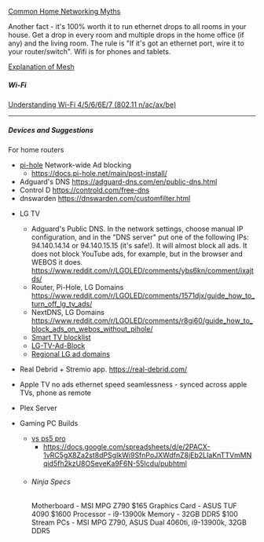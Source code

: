 
[Common Home Networking Myths](https://www.reddit.com/r/HomeNetworking/comments/1f5cb41/lets_debunk_some_common_home_networking_myths_to/)

Another fact - it's 100% worth it to run ethernet drops to all rooms in your house. Get a drop in every room and multiple drops in the home office (if any) and the living room.
The rule is "If it's got an ethernet port, wire it to your router/switch".
Wifi is for phones and tablets.

[Explanation of Mesh](https://www.reddit.com/r/HomeNetworking/comments/1f5cb41/comment/lkryzj9/?utm_source=share&utm_medium=web3x&utm_name=web3xcss&utm_term=1&utm_content=share_button)

##### Wi-Fi
[Understanding Wi-Fi 4/5/6/6E/7 (802.11 n/ac/ax/be)](https://www.wiisfi.com/)

---
##### Devices and Suggestions

For home routers

- [pi-hole](https://pi-hole.net/) Network-wide Ad blocking
	- https://docs.pi-hole.net/main/post-install/
- Adguard's DNS https://adguard-dns.com/en/public-dns.html
- Control D https://controld.com/free-dns
- dnswarden https://dnswarden.com/customfilter.html

* LG  TV
	* Adguard's Public DNS. In the network settings, choose manual IP configuration, and in the "DNS server" put one of the following IPs: 94.140.14.14 or 94.140.15.15 (it's safe!). It will almost block all ads. It does not block YouTube ads, for example, but in the browser and WEBOS it does. https://www.reddit.com/r/LGOLED/comments/ybs6kn/comment/ixajtds/
	* Router, Pi-Hole, LG Domains https://www.reddit.com/r/LGOLED/comments/1571djx/guide_how_to_turn_off_lg_tv_ads/
	- NextDNS, LG Domains https://www.reddit.com/r/LGOLED/comments/r8gi60/guide_how_to_block_ads_on_webos_without_pihole/
	- [Smart TV blocklist](https://raw.githubusercontent.com/Perflyst/PiHoleBlocklist/master/SmartTV.txt)
	- [LG-TV-Ad-Block](https://github.com/TheShawnMiranda/LG-TV-Ad-Block/blob/master/list)
	- [Regional LG ad domains](https://perflyst.github.io/PiHoleBlocklist/regex.list)

* Real Debrid + Stremio app.
	https://real-debrid.com/

* Apple TV 
	no ads
	ethernet 
	speed
	seamlessness - synced across apple TVs, phone as remote

* Plex Server

* Gaming PC Builds
	* [vs ps5 pro](https://www.reddit.com/r/gaming/comments/1fe4w8h/the_ps5_pro_is_such_a_scam_in_eu_that_you_can_buy/)
		* https://docs.google.com/spreadsheets/d/e/2PACX-1vRC5gX8Za2st8dPSgIkWi9SfnPoJXWdfnZ8jEb2LIaKnTTVmMNqid5fh2kzU8OSeveKa9F6N-55Icdu/pubhtml
	* ###### Ninja Specs
		Motherboard - MSI MPG Z790 $165 
		Graphics Card - ASUS TUF 4090 $1600
		Processor - i9-13900k
		Memory - 32GB DDR5 $100 
		Stream PCs - MSI MPG Z790, ASUS Dual 4060ti, i9-13900k, 32GB DDR5